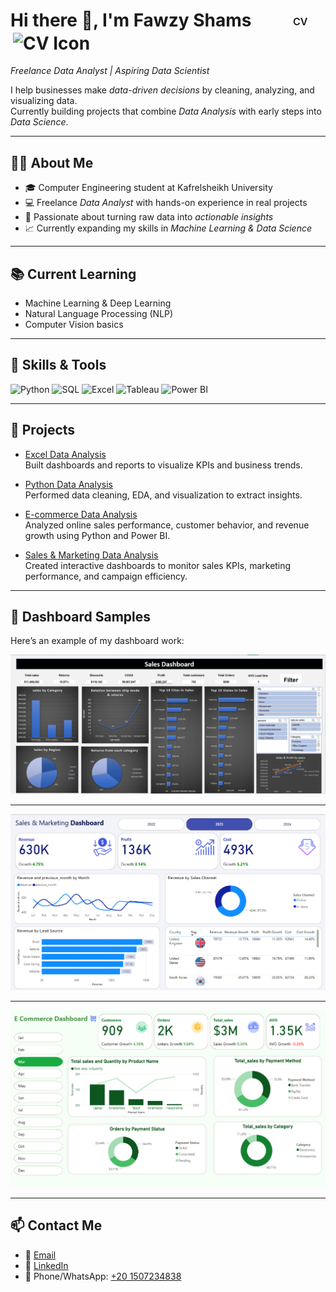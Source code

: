 <h1 align="left">
  Hi there 👋, I'm Fawzy Shams
  <span style="margin-left:60px;">
    <a href="https://raw.githubusercontent.com/fawzyshams/fawzyshams/main/Fawzy_Mohamed_CV.pdf" target="_blank" style="text-decoration:none;">
      <span style="font-size:16px; font-weight:600; vertical-align:middle;">CV</span>
      <img src="https://img.icons8.com/fluency/48/resume.png" alt="CV Icon" width="28" style="vertical-align:middle; margin-left:4px;"/>
    </a>
  </span>
</h1>



*Freelance Data Analyst | Aspiring Data Scientist*  

I help businesses make *data-driven decisions* by cleaning, analyzing, and visualizing data.  
Currently building projects that combine *Data Analysis* with early steps into *Data Science*.  


---

## 👨‍💻 About Me
- 🎓 Computer Engineering student at Kafrelsheikh University  
- 💻 Freelance *Data Analyst* with hands-on experience in real projects  
- 🚀 Passionate about turning raw data into *actionable insights*  
- 📈 Currently expanding my skills in *Machine Learning & Data Science*  

---

## 📚 Current Learning
- Machine Learning & Deep Learning  
- Natural Language Processing (NLP)  
- Computer Vision basics  

---

## 🔧 Skills & Tools
![Python](https://img.shields.io/badge/-Python-3670A0?style=flat-square&logo=python&logoColor=FFE873)
![SQL](https://img.shields.io/badge/-SQL-4479A1?style=flat-square&logo=mysql&logoColor=white)
![Excel](https://img.shields.io/badge/-Excel-217346?style=flat-square&logo=microsoft-excel&logoColor=white)
![Tableau](https://img.shields.io/badge/-Tableau-E97627?style=flat-square&logo=tableau&logoColor=white)
![Power BI](https://img.shields.io/badge/-PowerBI-F2C811?style=flat-square&logo=power-bi&logoColor=black)

---

## 🚀 Projects
- [Excel Data Analysis](https://github.com/fawzyshams/excel-data-analysis)  
  Built dashboards and reports to visualize KPIs and business trends.  

- [Python Data Analysis](https://github.com/fawzyshams/Python-data-analysis)  
  Performed data cleaning, EDA, and visualization to extract insights.
 
- [E-commerce Data Analysis](https://github.com/fawzyshams/e-commerce-data-analysis)  
  Analyzed online sales performance, customer behavior, and revenue growth using Python and Power BI.  

- [Sales & Marketing Data Analysis](https://github.com/fawzyshams/sales-marketing-data-analysis)  
  Created interactive dashboards to monitor sales KPIs, marketing performance, and campaign efficiency.

---

## 📸 Dashboard Samples
Here’s an example of my dashboard work:  

![Dashboard](https://raw.githubusercontent.com/fawzyshams/Excel-data-analysis/main/dashboard.png)

---
![Sales Dashboard](https://raw.githubusercontent.com/fawzyshams/sales-marketing-data-analysis/main/sales%20%26%20marketing%20data%20analysis/sales%20dashboard.png)

---
![E-commerce Analysis](https://raw.githubusercontent.com/fawzyshams/e-commerce-data-analysis/main/e%20commerce%20data%20analysis/E%20commerce.png)


---

## 📫 Contact Me
- 📧 [Email](mailto:fawzyshams009@gmail.com)  
- 💼 [LinkedIn](https://www.linkedin.com/in/fawzy-shams-567a57357)  
- 📱 Phone/WhatsApp: ‪[+20 1507234838‬](tel:‪+201507234838‬)
